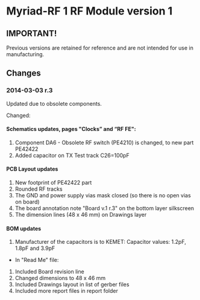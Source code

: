 # Myriad-RF 1 RF Module version 1

## IMPORTANT!

Previous versions are retained for reference and are not intended for use in manufacturing.

## Changes

### 2014-03-03 r.3

Updated due to obsolete components.

Changed:

#### Schematics updates, pages "Clocks” and  “RF FE":

1. Component DA6 - Obsolete RF switch (PE4210) is changed, to new part PE42422
2. Added capacitor on TX Test track C26=100pF

#### PCB Layout updates

1. New footprint of PE42422 part
2. Rounded RF tracks
3. The GND and power supply vias mask closed (so there is no open vias on board)
4. The board annotation note "Board v.1 r.3" on the bottom layer silkscreen
5. The dimension lines (48 x 46 mm) on Drawings layer

#### BOM updates

1. Manufacturer of the capacitors is to KEMET:
Capacitor values: 1.2pF, 1.8pF and 3.9pF
- In "Read Me" file:
1. Included Board revision line
2. Changed dimensions to 48 x 46 mm
3. Included Drawings layout in list of gerber files
4. Included more report files in report folder
